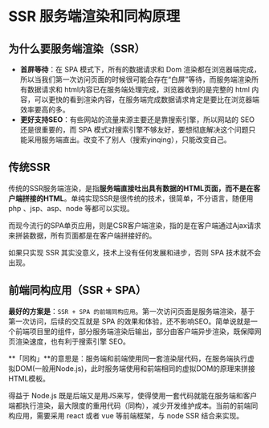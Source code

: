 # SSR 服务端渲染和同构原理

## 为什么要服务端渲染（SSR）

- **首屏等待**：在 SPA 模式下，所有的数据请求和 Dom 渲染都在浏览器端完成，所以当我们第一次访问页面的时候很可能会存在“白屏”等待，而服务端渲染所有数据请求和 html内容已在服务端处理完成，浏览器收到的是完整的 html 内容，可以更快的看到渲染内容，在服务端完成数据请求肯定是要比在浏览器端效率要高的多。
- **更好支持SEO**：有些网站的流量来源主要还是靠搜索引擎，所以网站的 SEO 还是很重要的，而 SPA 模式对搜索引擎不够友好，要想彻底解决这个问题只能采用服务端直出。改变不了别人（搜索yinqing），只能改变自己。

## 传统SSR

传统的SSR服务端渲染，是指**服务端直接吐出具有数据的HTML页面，而不是在客户端拼接的HTML**。单纯实现SSR是很传统的技术，很简单，不分语言，随便用 php 、jsp、asp、node 等都可以实现。

而现今流行的SPA单页应用，则是CSR客户端渲染，指的是在客户端通过Ajax请求来拼装数据，所有页面都是在客户端拼接好的。

如果只实现 SSR 其实没意义，技术上没有任何发展和进步，否则 SPA 技术就不会出现。

## 前端同构应用（SSR + SPA）

**最好的方案是**：`SSR + SPA 的前端同构应用`。第一次访问页面是服务端渲染，基于第一次访问，后续的交互就是 SPA 的效果和体验，还不影响SEO。简单说就是一个前端项目里的组件，部分服务端渲染后输出，部分由客户端异步渲染，既保障网页渲染速度，也有利于搜索引擎 SEO。

**「同构」**的意思是：服务端和前端使用同一套渲染层代码，在服务端执行虚拟DOM(一般用Node.js)，此时服务端使用和前端相同的虚拟DOM的原理来拼接HTML模板。

得益于 Node.js 既是后端又是用JS来写，使得使用一套代码就能在服务端和客户端都执行渲染，最大限度的重用代码（同构），减少开发维护成本。当前的前端同构应用，需要采用 react 或者 vue 等前端框架，与 node SSR 结合来实现。







